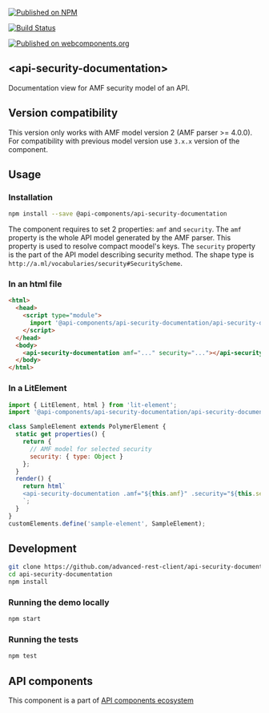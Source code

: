 [![Published on NPM](https://img.shields.io/npm/v/@api-components/api-security-documentation.svg)](https://www.npmjs.com/package/@api-components/api-security-documentation)

[![Build Status](https://travis-ci.org/advanced-rest-client/api-security-documentation.svg?branch=stage)](https://travis-ci.org/advanced-rest-client/api-security-documentation)

[![Published on webcomponents.org](https://img.shields.io/badge/webcomponents.org-published-blue.svg)](https://www.webcomponents.org/element/advanced-rest-client/api-security-documentation)

## &lt;api-security-documentation&gt;

Documentation view for AMF security model of an API.

## Version compatibility

This version only works with AMF model version 2 (AMF parser >= 4.0.0).
For compatibility with previous model version use `3.x.x` version of the component.

## Usage

### Installation

```sh
npm install --save @api-components/api-security-documentation
```

The component requires to set 2 properties: `amf` and `security`.
The `amf` property is the whole API model generated by the AMF parser. This property is used to resolve compact moodel's keys.
The `security` property is the part of the API model describing security method. The shape type is `http://a.ml/vocabularies/security#SecurityScheme`.

### In an html file

```html
<html>
  <head>
    <script type="module">
      import '@api-components/api-security-documentation/api-security-documentation.js';
    </script>
  </head>
  <body>
    <api-security-documentation amf="..." security="..."></api-security-documentation>
  </body>
</html>
```

### In a LitElement

```js
import { LitElement, html } from 'lit-element';
import '@api-components/api-security-documentation/api-security-documentation.js';

class SampleElement extends PolymerElement {
  static get properties() {
    return {
      // AMF model for selected security
      security: { type: Object }
    };
  }
  render() {
    return html`
    <api-security-documentation .amf="${this.amf}" .security="${this.security}"></api-security-documentation>
    `;
  }
}
customElements.define('sample-element', SampleElement);
```

## Development

```sh
git clone https://github.com/advanced-rest-client/api-security-documentation
cd api-security-documentation
npm install
```

### Running the demo locally

```sh
npm start
```

### Running the tests

```sh
npm test
```

## API components

This component is a part of [API components ecosystem](https://elements.advancedrestclient.com/)
